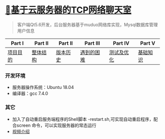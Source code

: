 # [:frog:基于云服务器的TCP网络聊天室](https://github.com/Realself-Ma/Maze-Dungeon)
> 客户端Qt5.6开发，后台服务器基于muduo网络库实现，Mysql数据库管理用户信息
>

| Part Ⅰ                                                       | Part Ⅱ                                                       | Part Ⅱ                                                       | Part Ⅲ                                                       | Part Ⅳ                                                       | Part Ⅴ                                                       |
| ------------------------------------------------------------ | ------------------------------------------------------------ | ------------------------------------------------------------ | ------------------------------------------------------------ | ------------------------------------------------------------ | ------------------------------------------------------------ |
| [项目目的](https://github.com/Realself-Ma/TcpChatRoom/blob/master/%E9%A1%B9%E7%9B%AE%E7%9B%AE%E7%9A%84.md) | [整体结构](https://github.com/Realself-Ma/TcpChatRoom/blob/master/%E6%95%B4%E4%BD%93%E7%BB%93%E6%9E%84.md) | [版本历史](https://github.com/Realself-Ma/TcpChatRoom/blob/master/%E7%89%88%E6%9C%AC%E5%8E%86%E5%8F%B2.md) | [遇到的困难](https://github.com/Realself-Ma/TcpChatRoom/blob/master/%E9%81%87%E5%88%B0%E7%9A%84%E5%9B%B0%E9%9A%BE.md) | [测试及优化](https://github.com/Realself-Ma/TcpChatRoom/blob/master/%E6%B5%8B%E8%AF%95%E5%8F%8A%E4%BC%98%E5%8C%96.md) | [基础知识](https://github.com/Realself-Ma/TcpChatRoom/blob/master/%E5%9F%BA%E7%A1%80%E7%9F%A5%E8%AF%86.md) |

### 开发环境

- 服务器操作系统：Ubuntu 18.04
- 编译器：gcc 7.4.0

### 其它

- 加入了自动重启服务端程序的Shell脚本 -restart.sh,可实现自动重启程序，配合screen 命令，可以实现服务器的常态运行
- [视频介绍](https://www.bilibili.com/video/av74080010)